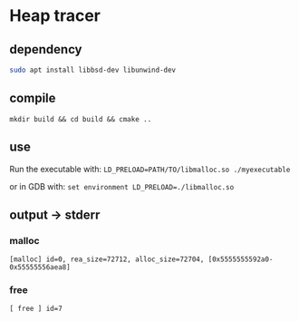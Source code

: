 # Heap tracer

## dependency

```sh
sudo apt install libbsd-dev libunwind-dev
```

## compile
```
mkdir build && cd build && cmake ..
```

## use
Run the executable with: `LD_PRELOAD=PATH/TO/libmalloc.so ./myexecutable`

or in GDB with: `set environment LD_PRELOAD=./libmalloc.so`

## output -> stderr

### malloc
```
[malloc] id=0, rea_size=72712, alloc_size=72704, [0x5555555592a0-0x55555556aea8]
```
### free
```
[ free ] id=7
```
